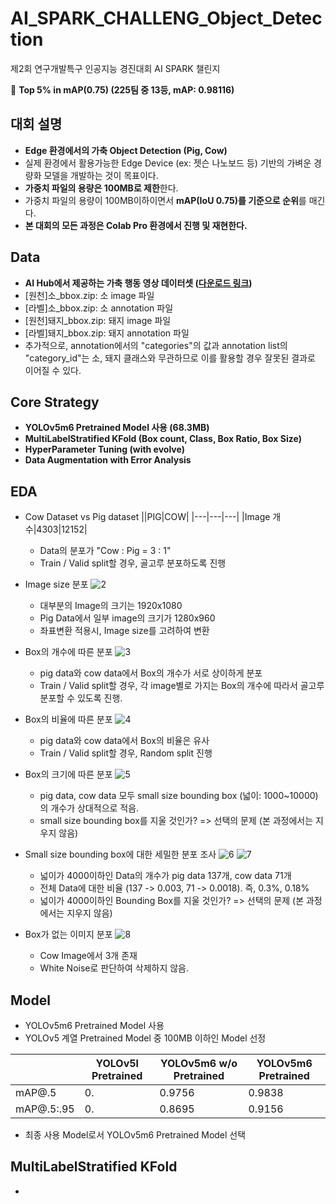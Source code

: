 # AI_SPARK_CHALLENG_Object_Detection
제2회 연구개발특구 인공지능 경진대회 AI SPARK 챌린지

🏅 **Top 5% in mAP(0.75) (225팀 중 13등, mAP: 0.98116)**

## 대회 설명
- **Edge 환경에서의 가축 Object Detection (Pig, Cow)**
- 실제 환경에서 활용가능한 Edge Device (ex: 젯슨 나노보드 등) 기반의 가벼운 경량화 모델을 개발하는 것이 목표이다.
- **가중치 파일의 용량은 100MB로 제한**한다.
- 가중치 파일의 용량이 100MB이하이면서 **mAP(IoU 0.75)를 기준으로 순위**를 매긴다.
- **본 대회의 모든 과정은 Colab Pro 환경에서 진행 및 재현한다.**

## Data
- **AI Hub에서 제공하는 가축 행동 영상 데이터셋 ([다운로드 링크](https://aihub.or.kr/aidata/30734/download))**
- [원천]소_bbox.zip: 소 image 파일
- [라벨]소_bbox.zip: 소 annotation 파일
- [원천]돼지_bbox.zip: 돼지 image 파일
- [라벨]돼지_bbox.zip: 돼지 annotation 파일
- 추가적으로, annotation에서의 "categories"의 값과 annotation list의 "category_id"는 소, 돼지 클래스와 무관하므로 이를 활용할 경우 잘못된 결과로 이어질 수 있다.

## Core Strategy
- **YOLOv5m6 Pretrained Model 사용 (68.3MB)**
- **MultiLabelStratified KFold (Box count, Class, Box Ratio, Box Size)**
- **HyperParameter Tuning (with evolve)**
- **Data Augmentation with Error Analysis**

## EDA
- Cow Dataset vs Pig dataset
||PIG|COW|
|---|---|---|
|Image 개수|4303|12152|
    - Data의 분포가 "Cow : Pig = 3 : 1"
    - Train / Valid split할 경우, 골고루 분포하도록 진행
    


    
    
- Image size 분포
![2](https://user-images.githubusercontent.com/53552847/152643871-0031c5f0-3618-4c22-9c03-acf16751f162.PNG)
    - 대부분의 Image의 크기는 1920x1080
    - Pig Data에서 일부 image의 크기가 1280x960
    - 좌표변환 적용시, Image size를 고려하여 변환
    
- Box의 개수에 따른 분포
![3](https://user-images.githubusercontent.com/53552847/152643870-b34f9ba1-7921-4aae-ad7d-1777d2d819ae.PNG)
    - pig data와 cow data에서 Box의 개수가 서로 상이하게 분포
    - Train / Valid split할 경우, 각 image별로 가지는 Box의 개수에 따라서 골고루 분포할 수 있도록 진행.
    
- Box의 비율에 따른 분포
![4](https://user-images.githubusercontent.com/53552847/152643869-7cae1b57-88f4-42f8-a672-4c6fc52ec58a.PNG)
    - pig data와 cow data에서 Box의 비율은 유사
    - Train / Valid split할 경우, Random split 진행
    
- Box의 크기에 따른 분포
![5](https://user-images.githubusercontent.com/53552847/152643868-60c61f6e-e9b4-478b-9214-2c07199bf2be.PNG)
    - pig data, cow data 모두 small size bounding box (넓이: 1000~10000)의 개수가 상대적으로 적음.
    - small size bounding box를 지울 것인가? => 선택의 문제 (본 과정에서는 지우지 않음)
- Small size bounding box에 대한 세밀한 분포 조사
![6](https://user-images.githubusercontent.com/53552847/152643866-7a4fea1d-6901-4bb1-b8bd-b0dedadf5ef2.PNG)
![7](https://user-images.githubusercontent.com/53552847/152643865-0323eb43-4a2c-4be9-a2e3-20108e8d479b.PNG)
    - 넓이가 4000이하인 Data의 개수가 pig data 137개, cow data 71개
    - 전체 Data에 대한 비율 (137 -> 0.003, 71 -> 0.0018). 즉, 0.3%, 0.18%
    - 넓이가 4000이하인 Bounding Box를 지울 것인가? => 선택의 문제 (본 과정에서는 지우지 않음)
- Box가 없는 이미지 분포
![8](https://user-images.githubusercontent.com/53552847/152643948-e6606415-f62c-4016-b356-92900a6266de.PNG)
    - Cow Image에서 3개 존재
    - White Noise로 판단하여 삭제하지 않음.
   

## Model
- YOLOv5m6 Pretrained Model 사용
- YOLOv5 계열 Pretrained Model 중 100MB 이하인 Model 선정 

||YOLOv5l Pretrained|YOLOv5m6 w/o Pretrained|YOLOv5m6 Pretrained|
|---|---|---|---|
|mAP@.5|0.|0.9756|0.9838|
|mAP@.5:.95|0.|0.8695|0.9156|

- 최종 사용 Model로서 YOLOv5m6 Pretrained Model 선택

## MultiLabelStratified KFold
- 

